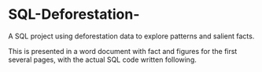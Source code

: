 # SQL-Deforestation-
A SQL project using deforestation data to explore patterns and salient facts. 

This is presented in a word document with fact and figures for the first several pages, with the actual SQL code written following. 
